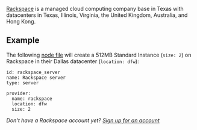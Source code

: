 [Rackspace](http://rackspace.com) is a managed cloud computing company base in Texas with datacenters in Texas, Illinois, Virginia, the United Kingdom, Australia, and Hong Kong.

## Example

The following [node file](http://docs.devo.ps/manual/nodes/#node-file) will create a 512MB Standard Instance (`size: 2`) on Rackspace in their Dallas datacenter (`location: dfw`):

    id: rackspace_server
    name: Rackspace server
    type: server

    provider:
      name: rackspace
      location: dfw
      size: 2

<em>Don't have a Rackspace account yet? <a href='https://www.rackspace.com/' class='button' target='_blank'>Sign up for an account</a></em>